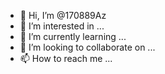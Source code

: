 - 👋 Hi, I’m @170889Az
- 👀 I’m interested in ...
- 🌱 I’m currently learning ...
- 💞️ I’m looking to collaborate on ...
- 📫 How to reach me ...

<!---
170889Az/170889Az is a ✨ special ✨ repository because its `README.md` (this file) appears on your GitHub profile.
You can click the Preview link to take a look at your changes.
--->
